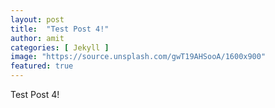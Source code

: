 ```yaml
---
layout: post
title:  "Test Post 4!"
author: amit
categories: [ Jekyll ]
image: "https://source.unsplash.com/gwT19AHSooA/1600x900"
featured: true
---
```


Test Post 4!